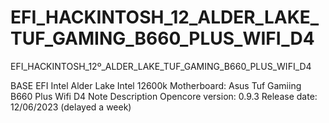 # EFI_HACKINTOSH_12_ALDER_LAKE_TUF_GAMING_B660_PLUS_WIFI_D4
EFI_HACKINTOSH_12º_ALDER_LAKE_TUF_GAMING_B660_PLUS_WIFI_D4

BASE EFI Intel Alder Lake Intel 12600k
Motherboard: Asus Tuf Gamiing B660 Plus Wifi D4
Note	Description
Opencore version: 0.9.3
Release date: 12/06/2023 (delayed a week)
